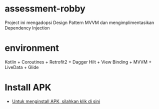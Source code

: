 # assessment-robby
Project ini mengadopsi Design Pattern MVVM dan mengimplimentasikan Dependency Injection

# environment
Kotlin + Coroutines + Retrofit2 + Dagger Hilt + View Binding + MVVM + LiveData + Glide

# Install APK
- [Untuk menginstall APK, silahkan klik di sini](https://i.diawi.com/58RgiF)
